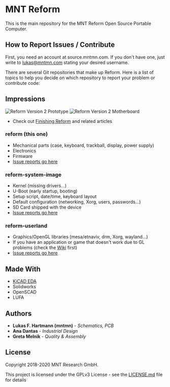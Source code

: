 # MNT Reform

This is the main repository for the MNT Reform Open Source Portable Computer.

## How to Report Issues / Contribute

First, you need an account at source.mntmn.com. If you don't have one, just write to lukas@mntmn.com stating your desired username.

There are several Git repositories that make up Reform. Here is a list of topics to help you decide on which repository to report your problem or contribute code:

## Impressions

![Reform Version 2 Prototype](https://mntre.com/media/reform_v2_images/reform_v2_prototype_top.jpg)
![Reform Version 2 Motherboard](https://mntre.com/media/reform_v2_images/reform_v2_motherboard.jpg)

* Check out [Finishing Reform](https://mntre.com/media/reform_md/2020-01-18-finishing-reform.html) and related articles

### reform (this one)

* Mechanical parts (case, keyboard, trackball, display, power supply)
* Electronics
* Firmware
* [Issue reports go here](https://source.mntmn.com/MNT/reform/issues)

### reform-system-image

* Kernel (missing drivers...)
* U-Boot (early startup, booting)
* Setup script, date/time, keyboard layout
* Default configuration (networking, Xorg, users, passwords...)
* SD Card shipped with the device
* [Issue reports go here](https://source.mntmn.com/MNT/reform-system-image/issues)

### reform-userland

* Graphics/OpenGL libraries (mesa/etnaviv, drm, Xorg, wayland...)
* If you have an application or game that doesn't work due to GL problems (check the [Wiki](https://source.mntmn.com/MNT/reform/wiki) first)
* [Issue reports go here](https://source.mntmn.com/MNT/reform-userland/issues)

## Made With

* [KiCAD EDA](http://kicad-pcb.org/)
* Solidworks
* OpenSCAD
* LUFA

## Authors

* **Lukas F. Hartmann (mntmn)** - *Schematics, PCB*
* **Ana Dantas** - *Industrial Design*
* **Greta Melnik** - *Quality & Assembly*

## License

Copyright 2018-2020 MNT Research GmbH.

This project is licensed under the GPLv3 License - see the [LICENSE.md](LICENSE.md) file for details
